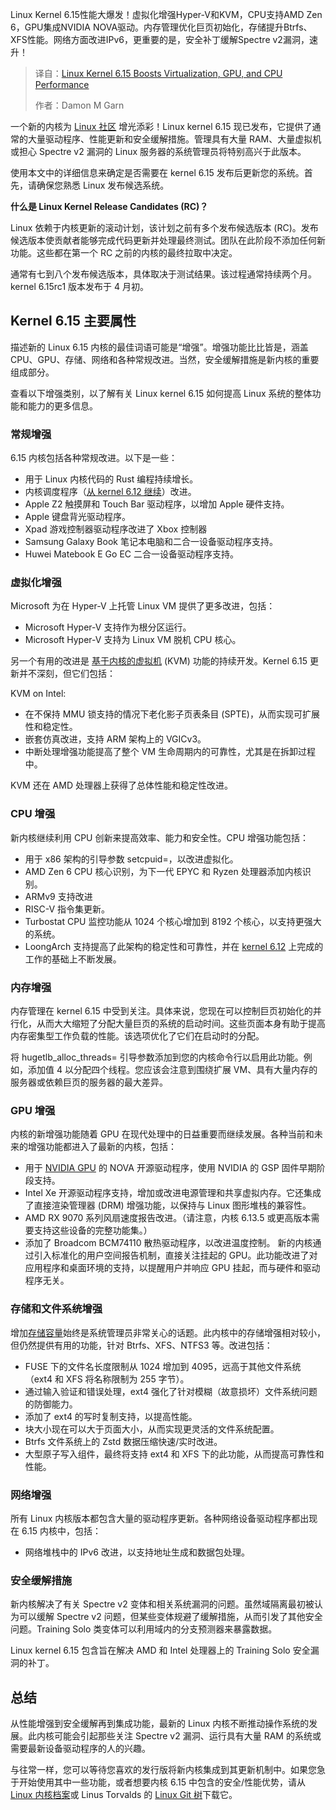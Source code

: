 <!--
title: Linux Kernel 6.15提升虚拟化、GPU和CPU性能
cover: https://cdn.thenewstack.io/media/2025/05/88c31c76-getty-images-qcp7xpdq3q8-unsplash.jpg
summary: Linux Kernel 6.15性能大爆发！虚拟化增强Hyper-V和KVM，CPU支持AMD Zen 6，GPU集成NVIDIA NOVA驱动。内存管理优化巨页初始化，存储提升Btrfs、XFS性能。网络方面改进IPv6，更重要的是，安全补丁缓解Spectre v2漏洞，速升！
-->

Linux Kernel 6.15性能大爆发！虚拟化增强Hyper-V和KVM，CPU支持AMD Zen 6，GPU集成NVIDIA NOVA驱动。内存管理优化巨页初始化，存储提升Btrfs、XFS性能。网络方面改进IPv6，更重要的是，安全补丁缓解Spectre v2漏洞，速升！

> 译自：[Linux Kernel 6.15 Boosts Virtualization, GPU, and CPU Performance](https://thenewstack.io/linux-kernel-6-15-brings-additional-security-and-performance-to-the-table/)
> 
> 作者：Damon M Garn

一个新的内核为 [Linux 社区](https://thenewstack.io/learning-linux-start-here/) 增光添彩！Linux kernel 6.15 现已发布，它提供了通常的大量驱动程序、性能更新和安全缓解措施。管理具有大量 RAM、大量虚拟机或担心 Spectre v2 漏洞的 Linux 服务器的系统管理员将特别高兴于此版本。

使用本文中的详细信息来确定是否需要在 kernel 6.15 发布后更新您的系统。首先，请确保您熟悉 Linux 发布候选系统。

**什么是 Linux Kernel Release Candidates (RC)？**

Linux 依赖于内核更新的滚动计划，该计划之前有多个发布候选版本 (RC)。发布候选版本使贡献者能够完成代码更新并处理最终测试。团队在此阶段不添加任何新功能。这些都在第一个 RC 之前的内核的最终拉取中决定。

通常有七到八个发布候选版本，具体取决于测试结果。该过程通常持续两个月。kernel 6.15rc1 版本发布于 4 月初。

## Kernel 6.15 主要属性

描述新的 Linux 6.15 内核的最佳词语可能是“增强”。增强功能比比皆是，涵盖 CPU、GPU、存储、网络和各种常规改进。当然，安全缓解措施是新内核的重要组成部分。

查看以下增强类别，以了解有关 Linux kernel 6.15 如何提高 Linux 系统的整体功能和能力的更多信息。

### 常规增强

6.15 内核包括各种常规改进。以下是一些：

- 用于 Linux 内核代码的 Rust 编程持续增长。
- 内核调度程序（[从 kernel 6.12 继续](https://thenewstack.io/linux-kernel-6-12-is-official-real-time-app-support-better-scheduling/)）改进。
- Apple Z2 触摸屏和 Touch Bar 驱动程序，以增加 Apple 硬件支持。
- Apple 键盘背光驱动程序。
- Xpad 游戏控制器驱动程序改进了 Xbox 控制器
- Samsung Galaxy Book 笔记本电脑和二合一设备驱动程序支持。
- Huwei Matebook E Go EC 二合一设备驱动程序支持。

### 虚拟化增强

Microsoft 为在 Hyper-V 上托管 Linux VM 提供了更多改进，包括：

- Microsoft Hyper-V 支持作为根分区运行。
- Microsoft Hyper-V 支持为 Linux VM 脱机 CPU 核心。

另一个有用的改进是 [基于内核的虚拟机](https://thenewstack.io/how-to-develop-on-a-linux-desktop-with-an-easy-to-use-vm/) (KVM) 功能的持续开发。Kernel 6.15 更新并不深刻，但它们包括：

KVM on Intel:

- 在不保持 MMU 锁支持的情况下老化影子页表条目 (SPTE)，从而实现可扩展性和稳定性。
- 嵌套仿真改进，支持 ARM 架构上的 VGICv3。
- 中断处理增强功能提高了整个 VM 生命周期内的可靠性，尤其是在拆卸过程中。

KVM 还在 AMD 处理器上获得了总体性能和稳定性改进。

### CPU 增强

新内核继续利用 CPU 创新来提高效率、能力和安全性。CPU 增强功能包括：

- 用于 x86 架构的引导参数 setcpuid=，以改进虚拟化。
- AMD Zen 6 CPU 核心识别，为下一代 EPYC 和 Ryzen 处理器添加内核识别。
- ARMv9 支持改进
- RISC-V 指令集更新。
- Turbostat CPU 监控功能从 1024 个核心增加到 8192 个核心，以支持更强大的系统。
- LoongArch 支持提高了此架构的稳定性和可靠性，并在 [kernel 6.12](https://thenewstack.io/linux-kernel-6-13-stands-ready-with-security-performance-driver-updates/) 上完成的工作的基础上不断发展。

### 内存增强

内存管理在 kernel 6.15 中受到关注。具体来说，您现在可以控制巨页初始化的并行化，从而大大缩短了分配大量巨页的系统的启动时间。这些页面本身有助于提高内存密集型工作负载的性能。该选项优化了它们在启动时的分配。

将 hugetlb_alloc_threads= 引导参数添加到您的内核命令行以启用此功能。例如，添加值 4 以分配四个线程。您应该会注意到围绕扩展 VM、具有大量内存的服务器或依赖巨页的服务器的最大差异。

### GPU 增强

内核的新增强功能随着 GPU 在现代处理中的日益重要而继续发展。各种当前和未来的增强功能都进入了最新的内核，包括：
- 用于 [NVIDIA GPU](https://thenewstack.io/nvidia-h200-gpus-crush-mlperfs-llm-inferencing-benchmark/) 的 NOVA 开源驱动程序，使用 NVIDIA 的 GSP 固件早期阶段支持。
- Intel Xe 开源驱动程序支持，增加或改进电源管理和共享虚拟内存。它还集成了直接渲染管理器 (DRM) 增强功能，以保持与 Linux 图形堆栈的兼容性。
- AMD RX 9070 系列风扇速度报告改进。（请注意，内核 6.13.5 或更高版本需要支持这些设备的完整功能集。）
- 添加了 Broadcom BCM74110 散热驱动程序，以改进温度控制。
新的内核通过引入标准化的用户空间报告机制，直接关注挂起的 GPU。此功能改进了对应用程序和桌面环境的支持，以提醒用户并响应 GPU 挂起，而与硬件和驱动程序无关。

### 存储和文件系统增强

增加[存储容量](https://thenewstack.io/storage/)始终是系统管理员非常关心的话题。此内核中的存储增强相对较小，但仍然提供有用的功能，针对 Btrfs、XFS、NTFS3 等。改进包括：

- FUSE 下的文件名长度限制从 1024 增加到 4095，远高于其他文件系统（ext4 和 XFS 将名称限制为 255 字节）。
- 通过输入验证和错误处理，ext4 强化了针对模糊（故意损坏）文件系统问题的防御能力。
- 添加了 ext4 的写时复制支持，以提高性能。
- 块大小现在可以大于页面大小，从而实现更灵活的文件系统配置。
- Btrfs 文件系统上的 Zstd 数据压缩快速/实时改进。
- 大型原子写入组件，最终将支持 ext4 和 XFS 下的此功能，从而提高可靠性和性能。

### 网络增强

所有 Linux 内核版本都包含大量的驱动程序更新。各种网络设备驱动程序都出现在 6.15 内核中，包括：

- 网络堆栈中的 IPv6 改进，以支持地址生成和数据包处理。

### 安全缓解措施

新内核解决了有关 Spectre v2 变体和相关系统漏洞的问题。虽然域隔离最初被认为可以缓解 Spectre v2 问题，但某些变体规避了缓解措施，从而引发了其他安全问题。Training Solo 类变体可以利用域内的分支预测器来暴露数据。

Linux kernel 6.15 包含旨在解决 AMD 和 Intel 处理器上的 Training Solo 安全漏洞的补丁。

## 总结

从性能增强到安全缓解再到集成功能，最新的 Linux 内核不断推动操作系统的发展。此内核可能会引起那些关注 Spectre v2 漏洞、运行具有大量 RAM 的系统或需要最新设备驱动程序的人的兴趣。

与往常一样，您可以等待您喜欢的发行版将新内核集成到其更新机制中。如果您急于开始使用其中一些功能，或者想要内核 6.15 中包含的安全/性能优势，请从[Linux 内核档案](https://www.kernel.org/)或 Linus Torvalds 的 [Linux Git 树](https://web.git.kernel.org/pub/scm/linux/kernel/git/torvalds/linux.git)下载它。